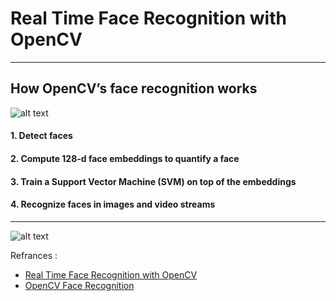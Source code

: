 # Real Time Face Recognition with OpenCV
----------
## How OpenCV’s face recognition works
![alt text](https://www.pyimagesearch.com/wp-content/uploads/2018/09/opencv_face_reco_facenet-768x499.jpg)
#### 1. Detect faces
#### 2. Compute 128-d face embeddings to quantify a face
#### 3. Train a Support Vector Machine (SVM) on top of the embeddings
#### 4. Recognize faces in images and video streams
------------

![alt text](https://github.com/Eng-Turki-Alameer/Smart-Methods-Internship-Tasks-/blob/master/Face%20Recognition%20-%20opencv/2020-06-24-220456_1824x984_scrot.png)

Refrances :
- [Real Time Face Recognition with OpenCV ](https://circuitdigest.com/microcontroller-projects/raspberry-pi-and-opencv-based-face-recognition-system)
- [OpenCV Face Recognition](https://www.pyimagesearch.com/2018/09/24/opencv-face-recognition/)
           
